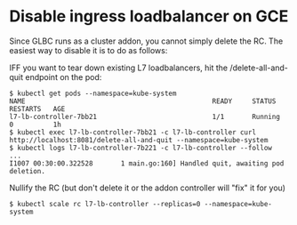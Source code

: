 # Disable ingress loadbalancer on GCE

Since GLBC runs as a cluster addon, you cannot simply delete the RC. The easiest way to disable it is to do as follows:

IFF you want to tear down existing L7 loadbalancers, hit the /delete-all-and-quit endpoint on the pod:
```
$ kubectl get pods --namespace=kube-system
NAME                                               READY     STATUS    RESTARTS   AGE
l7-lb-controller-7bb21                             1/1       Running   0          1h
$ kubectl exec l7-lb-controller-7bb21 -c l7-lb-controller curl http://localhost:8081/delete-all-and-quit --namespace=kube-system
$ kubectl logs l7-lb-controller-7b221 -c l7-lb-controller --follow
...
I1007 00:30:00.322528       1 main.go:160] Handled quit, awaiting pod deletion.
```

Nullify the RC (but don't delete it or the addon controller will "fix" it for you)

```
$ kubectl scale rc l7-lb-controller --replicas=0 --namespace=kube-system
```